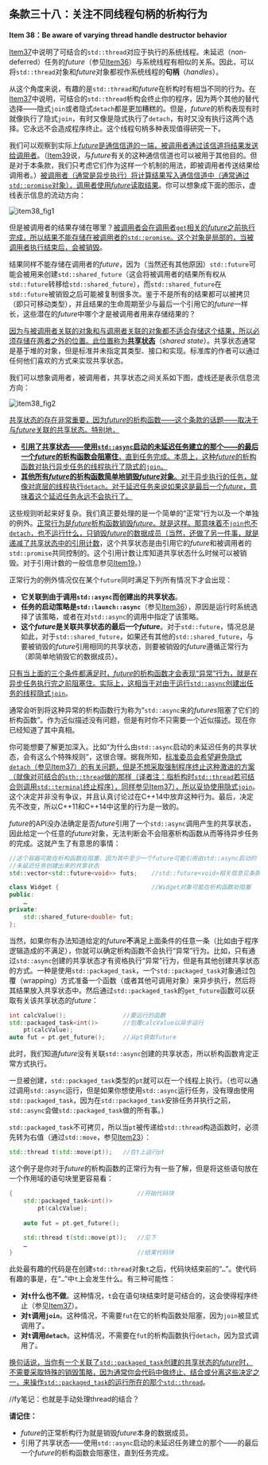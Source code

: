 ## 条款三十八：关注不同线程句柄的析构行为

**Item 38：Be aware of varying thread handle destructor behavior**

[Item37](../7.TheConcurrencyAPI/item37.md)中说明了可结合的`std::thread`对应于执行的系统线程。未延迟（non-deferred）任务的*future*（参见[Item36](../7.TheConcurrencyAPI/item36.md)）与系统线程有相似的关系。因此，可以将`std::thread`对象和*future*对象都视作系统线程的**句柄**（*handles*）。

从这个角度来说，有趣的是`std::thread`和*future*在析构时有相当不同的行为。在[Item37](../7.TheConcurrencyAPI/item37.md)中说明，可结合的`std::thread`析构会终止你的程序，因为两个其他的替代选择——隐式`join`或者隐式`detach`都是更加糟糕的。但是，*future*的析构表现有时就像执行了隐式`join`，有时又像是隐式执行了`detach`，有时又没有执行这两个选择。它永远不会造成程序终止。这个线程句柄多种表现值得研究一下。

我们可以观察到实际上<u>*future*是通信信道的一端，被调用者通过该信道将结果发送给调用者</u>。（[Item39](../7.TheConcurrencyAPI/item39.md)说，与*future*有关的这种通信信道也可以被用于其他目的。但是对于本条款，我们只考虑它们作为这样一个机制的用法，即被调用者传送结果给调用者。）<u>被调用者（通常是异步执行）将计算结果写入通信信道中（通常通过`std::promise`对象），调用者使用*future*读取结果</u>。你可以想象成下面的图示，虚线表示信息的流动方向：

![item38_fig1](media/item38_fig1.png)

但是被调用者的结果存储在哪里？<u>被调用者会在调用者`get`相关的*future*之前执行完成，所以结果不能存储在被调用者的`std::promise`。这个对象是局部的，当被调用者执行结束后，会被销毁</u>。

结果同样不能存储在调用者的*future*，因为（当然还有其他原因）`std::future`可能会被用来创建`std::shared_future`（这会将被调用者的结果所有权从`std::future`转移给`std::shared_future`），而`std::shared_future`在`std::future`被销毁之后可能被复制很多次。鉴于不是所有的结果都可以被拷贝（即只可移动类型），并且结果的生命周期至少与最后一个引用它的*future*一样长，这些潜在的*future*中哪个才是被调用者用来存储结果的？

<u>因为与被调用者关联的对象和与调用者关联的对象都不适合存储这个结果，所以必须存储在两者之外的位置。此位置称为**共享状态**</u>（*shared state*）。共享状态通常是基于堆的对象，但是标准并未指定其类型、接口和实现。标准库的作者可以通过任何他们喜欢的方式来实现共享状态。

我们可以想象调用者，被调用者，共享状态之间关系如下图，虚线还是表示信息流方向：

![item38_fig2](media/item38_fig2.png)

<u>共享状态的存在非常重要，因为*future*的析构函数——这个条款的话题——取决于与*future*关联的共享状态。特别地，

- **引用了共享状态——使用`std::async`启动的未延迟任务建立的那个——的最后一个*future*的析构函数会阻塞住**，直到任务完成。本质上，这种*future*的析构函数对执行异步任务的线程执行了隐式的`join`。
- **其他所有*future*的析构函数简单地销毁*future*对象**。对于异步执行的任务，就像对底层的线程执行`detach`。对于延迟任务来说如果这是最后一个*future*，意味着这个延迟任务永远不会执行了。</u>

这些规则听起来好复杂。我们真正要处理的是一个简单的“正常”行为以及一个单独的例外。<u>正常行为是*future*析构函数销毁*future*。就是这样。那意味着不`join`也不`detach`，也不运行什么，只销毁*future*的数据成员（当然，还做了另一件事，就是递减了共享状态中的引用计数</u>，这个共享状态是由引用它的*future*和被调用者的`std::promise`共同控制的。这个引用计数让库知道共享状态什么时候可以被销毁。对于引用计数的一般信息参见[Item19](../4.SmartPointers/item19.md)。）

正常行为的例外情况仅在某个`future`同时满足下列所有情况下才会出现：

- **它关联到由于调用`std::async`而创建出的共享状态**。
- **任务的启动策略是`std::launch::async`**（参见[Item36](../7.TheConcurrencyAPI/item36.md)），原因是运行时系统选择了该策略，或者在对`std::async`的调用中指定了该策略。
- **这个*future*是关联共享状态的最后一个*future***。对于`std::future`，情况总是如此，对于`std::shared_future`，如果还有其他的`std::shared_future`，与要被销毁的*future*引用相同的共享状态，则要被销毁的*future*遵循正常行为（即简单地销毁它的数据成员）。

<u>只有当上面的三个条件都满足时，*future*的析构函数才会表现“异常”行为，就是在异步任务执行完之前阻塞住。实际上，这相当于对由于运行`std::async`创建出任务的线程隐式`join`</u>。

通常会听到将这种异常的析构函数行为称为“`std::async`来的*futures*阻塞了它们的析构函数”。作为近似描述没有问题，但是有时你不只需要一个近似描述。现在你已经知道了其中真相。

你可能想要了解更加深入。比如“为什么由`std::async`启动的未延迟任务的共享状态，会有这么个特殊规则”，这很合理。据我所知，<u>标准委员会希望避免隐式`detach`（参见[Item37](../7.TheConcurrencyAPI/item37.md)）的有关问题，但是不想采取强制程序终止这种激进的方案（就像对可结合的`sth::thread`做的那样（译者注：指析构时`std::thread`若可结合则调用`std::terminal`终止程序），同样参见[Item37](../7.TheConcurrencyAPI/item37.md)），所以妥协使用隐式`join`</u>。这个决定并非没有争议，并且认真讨论过在C++14中放弃这种行为。最后，决定先不改变，所以C++11和C++14中这里的行为是一致的。

*future*的API没办法确定是否*future*引用了一个`std::async`调用产生的共享状态，因此给定一个任意的*future*对象，无法判断会不会阻塞析构函数从而等待异步任务的完成。这就产生了有意思的事情：

```cpp
//这个容器可能在析构函数处阻塞，因为其中至少一个future可能引用由std::async启动的
//未延迟任务创建出来的共享状态
std::vector<std::future<void>> futs;    //std::future<void>相关信息见条款39

class Widget {                          //Widget对象可能在析构函数处阻塞
public:
    …
private:
    std::shared_future<double> fut;
};
```

当然，如果你有办法知道给定的*future***不**满足上面条件的任意一条（比如由于程序逻辑造成的不满足），你就可以确定析构函数不会执行“异常”行为。比如，只有通过`std::async`创建的共享状态才有资格执行“异常”行为，但是有其他创建共享状态的方式。一种是使用`std::packaged_task`，一个`std::packaged_task`对象通过包覆（wrapping）方式准备一个函数（或者其他可调用对象）来异步执行，然后将其结果放入共享状态中。然后通过`std::packaged_task`的`get_future`函数可以获取有关该共享状态的*future*：

```cpp
int calcValue();                //要运行的函数
std::packaged_task<int()>       //包覆calcValue以异步运行
    pt(calcValue);
auto fut = pt.get_future();     //从pt获取future
```

此时，我们知道*future*没有关联`std::async`创建的共享状态，所以析构函数肯定正常方式执行。

一旦被创建，`std::packaged_task`类型的`pt`就可以在一个线程上执行。（也可以通过调用`std::async`运行，但是如果你想使用`std::async`运行任务，没有理由使用`std::packaged_task`，因为在`std::packaged_task`安排任务并执行之前，`std::async`会做`std::packaged_task`做的所有事。）

`std::packaged_task`不可拷贝，所以当`pt`被传递给`std::thread`构造函数时，必须先转为右值（通过`std::move`，参见[Item23](../5.RRefMovSemPerfForw/item23.md)）：

```cpp
std::thread t(std::move(pt));   //在t上运行pt
```

这个例子是你对于*future*的析构函数的正常行为有一些了解，但是将这些语句放在一个作用域的语句块里更容易看：

```cpp
{                                   //开始代码块
    std::packaged_task<int()>
        pt(calcValue); 
    
    auto fut = pt.get_future(); 
    
    std::thread t(std::move(pt));   //见下
    …
}                                   //结束代码块
```

此处最有趣的代码是在创建`std::thread`对象`t`之后，代码块结束前的“`…`”。使代码有趣的事是，在“`…`”中`t`上会发生什么。有三种可能性：

- **对`t`什么也不做**。这种情况，`t`会在语句块结束时是可结合的，这会使得程序终止（参见[Item37](../7.TheConcurrencyAPI/item37.md)）。
- **对`t`调用`join`**。这种情况，不需要`fut`在它的析构函数处阻塞，因为`join`被显式调用了。
- **对`t`调用`detach`**。这种情况，不需要在`fut`的析构函数执行`detach`，因为显式调用了。

<u>换句话说，当你有一个关联了`std::packaged_task`创建的共享状态的*future*时，不需要采取特殊的销毁策略，因为通常你会代码中做终止、结合或分离这些决定之一，来操作`std::packaged_task`的运行所在的那个`std::thread`</u>。

//fy笔记：也就是手动处理thread的结合？

**请记住：**

- *future*的正常析构行为就是销毁*future*本身的数据成员。
- 引用了共享状态——使用`std::async`启动的未延迟任务建立的那个——的最后一个*future*的析构函数会阻塞住，直到任务完成。
